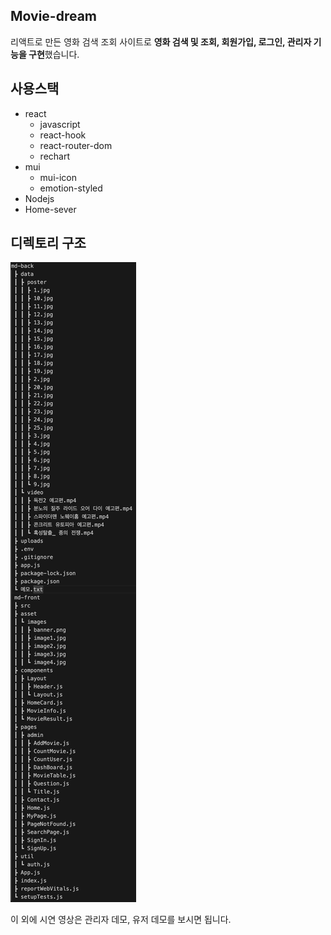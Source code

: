 ## Movie-dream
리액트로 만든 영화 검색 조회 사이트로 **영화 검색 및 조회, 회원가입, 로그인, 관리자 기능을 구현**했습니다.

## 사용스택 
* react
  * javascript
  * react-hook
  * react-router-dom
  * rechart
* mui
  * mui-icon
  * emotion-styled
* Nodejs
* Home-sever

## 디렉토리 구조
![Alt text](image.png)

이 외에 시연 영상은 관리자 데모, 유저 데모를 보시면 됩니다.